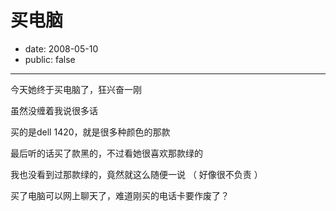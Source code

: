 # 买电脑

- date: 2008-05-10
- public: false

--------------------------


今天她终于买电脑了，狂兴奋一刚

虽然没缠着我说很多话

买的是dell 1420，就是很多种颜色的那款

最后听的话买了款黑的，不过看她很喜欢那款绿的

我也没看到过那款绿的，竟然就这么随便一说 （ 好像很不负责 ）

买了电脑可以网上聊天了，难道刚买的电话卡要作废了？
